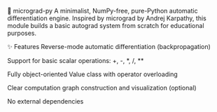 
🧠 micrograd-py
A minimalist, NumPy-free, pure-Python automatic differentiation engine. Inspired by micrograd by Andrej Karpathy, this module builds a basic autograd system from scratch for educational purposes.

✨ Features
Reverse-mode automatic differentiation (backpropagation)

Support for basic scalar operations: +, -, *, /, **

Fully object-oriented Value class with operator overloading

Clear computation graph construction and visualization (optional)

No external dependencies
